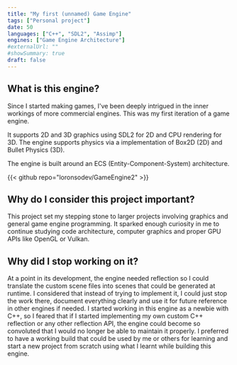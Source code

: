 ```yaml
---
title: "My first (unnamed) Game Engine"
tags: ["Personal project"]
date: 50
languages: ["C++", "SDL2", "Assimp"]
engines: ["Game Engine Architecture"]
#externalUrl: ""
#showSummary: true
draft: false
---
```


## What is this engine?
Since I started making games, I've been deeply intrigued in the inner workings of more commercial engines. This was my first iteration of a game engine.

It supports 2D and 3D graphics using SDL2 for 2D and CPU rendering for 3D. The engine supports physics via a implementation of Box2D (2D) and Bullet Physics (3D).

The engine is built around an ECS (Entity-Component-System) architecture.

{{< github repo="loronsodev/GameEngine2" >}}

## Why do I consider this project important?
This project set my stepping stone to larger projects involving graphics and general game engine programming. It sparked enough curiosity in me to continue studying code architecture, computer graphics and proper GPU APIs like OpenGL or Vulkan.

## Why did I stop working on it?
At a point in its development, the engine needed reflection so I could translate the custom scene files into scenes that could be generated at runtime. I considered that instead of trying to implement it, I could just stop the work there, document everything clearly and use it for future reference in other engines if needed. I started working in this engine as a newbie with C++, so I feared that if I started implementing my own custom C++ reflection or any other reflection API, the engine could become so convoluted that I would no longer be able to maintain it properly. I preferred to have a working build that could be used by me or others for learning and start a new project from scratch using what I learnt while building this engine.